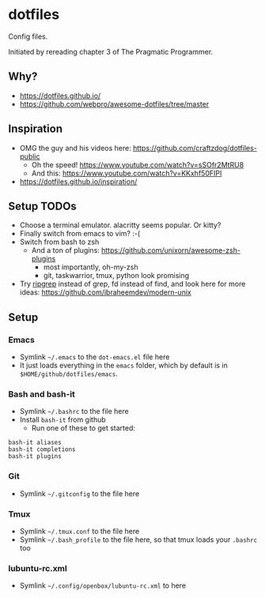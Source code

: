 # dotfiles

Config files.

Initiated by rereading chapter 3 of The Pragmatic Programmer.

## Why?

- https://dotfiles.github.io/
- https://github.com/webpro/awesome-dotfiles/tree/master

## Inspiration

- OMG the guy and his videos here: https://github.com/craftzdog/dotfiles-public
  - Oh the speed! https://www.youtube.com/watch?v=sSOfr2MtRU8
  - And this: https://www.youtube.com/watch?v=KKxhf50FIPI
- https://dotfiles.github.io/inspiration/

## Setup TODOs

- Choose a terminal emulator. alacritty seems popular. Or kitty?
- Finally switch from emacs to vim? :-(
- Switch from bash to zsh
  - And a ton of plugins: https://github.com/unixorn/awesome-zsh-plugins
    - most importantly, oh-my-zsh
    - git, taskwarrior, tmux, python look promising
- Try [ripgrep](https://www.dewanahmed.com/ripgrep/) instead of grep, fd instead of find, and look here for more ideas:  https://github.com/ibraheemdev/modern-unix

## Setup

### Emacs

- Symlink `~/.emacs` to the `dot-emacs.el` file here
- It just loads everything in the `emacs` folder, which by default is in `$HOME/github/dotfiles/emacs`.

### Bash and bash-it

- Symlink `~/.bashrc` to the file here
- Install `bash-it` from github
  - Run one of these to get started:

```
bash-it aliases
bash-it completions
bash-it plugins
```

### Git

- Symlink `~/.gitconfig` to the file here

### Tmux

- Symlink `~/.tmux.conf` to the file here
- Symlink `~/.bash_profile` to the file here, so that tmux loads your `.bashrc` too

### lubuntu-rc.xml

- Symlink `~/.config/openbox/lubuntu-rc.xml` to here
